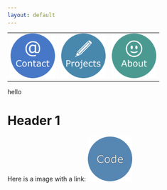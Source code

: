 ```yaml
---
layout: default
---
```


<table>
  <tr>
    <td> <img src="websiteContact.png" alt="Snow" width="100" height="100"> </td>
    <td> <img src="websiteProjects.png" alt="Forest" width="100" height="100"> </td>
    <td> <img src="websiteAbout.png" alt="Mountains" width="100" height="100"> </td>
  </tr>
</table>

hello

Header 1
===============



Here is a image with a link: <a href="https://azhb.github.io/test/">
<img border="0" alt="" src="test1.png" width="100" height="100">
</a>

